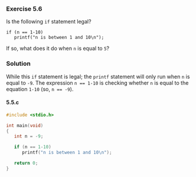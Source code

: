 ### Exercise 5.6
Is the following `if` statement legal?
```
if (n == 1-10)
   printf("n is between 1 and 10\n");
```
If so, what does it do when `n` is equal to `5`?
### Solution
While this `if` statement is legal; the `printf` statement will only run when `n` is equal to `-9`. The expression `n == 1-10` is checking whether `n` is equal to the equation `1-10` (so, `n == -9`).
#### 5.5.c
```c
#include <stdio.h>

int main(void)
{
   int n = -9;

   if (n == 1-10)
      printf("n is between 1 and 10\n");

   return 0;
}
```
